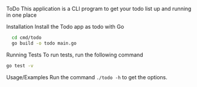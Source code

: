 ToDo 
This application is a CLI program to get your todo list up and running in one place

Installation
Install the Todo app as todo with Go
```bash
  cd cmd/todo
  go build -o todo main.go
```

Running Tests
To run tests, run the following command
```bash
go test -v 
```

Usage/Examples
Run the command `./todo -h` to get the options. 
